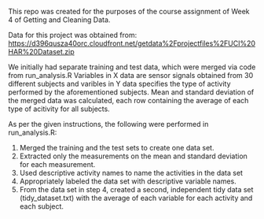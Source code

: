 This repo was created for the purposes of the course assignment of Week 4 of Getting and Cleaning Data.

Data for this project was obtained from: https://d396qusza40orc.cloudfront.net/getdata%2Fprojectfiles%2FUCI%20HAR%20Dataset.zip

We initially had separate training and test data, which were merged via code from run_analysis.R
Variables in X data are sensor signals obtained from 30 different subjects and varibles in Y data specifies the type of activity performed by the aforementioned subjects.
Mean and standard deviation of the merged data was calculated, each row containing the average of each type of acitivity for all subjects.

As per the given instructions, the following were performed in run_analysis.R:
1. Merged the training and the test sets to create one data set.
2. Extracted only the measurements on the mean and standard deviation for each measurement.
3. Used descriptive activity names to name the activities in the data set
4. Appropriately labeled the data set with descriptive variable names.
5. From the data set in step 4, created a second, independent tidy data set (tidy_dataset.txt) with the average of each variable for each activity and each subject.
